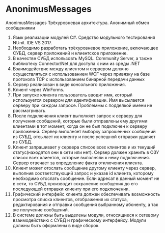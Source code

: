 # AnonimusMessages
AnonimusMessages
Трёхуровневая архитектура. Анонимный обмен сообщениями

1. Язык реализации модулей C#. Средство модульного тестирования NUnit. IDE VS 2017.
2. Необходимо разработать трёхуровневое приложение, включающее СУБД, сервер приложений и клиентское приложение.
3. В качестве СУБД использовть MySQL. Community Server, а также библиотеку Connector/Net для доступа к ним из среды .NET
4. Взаимодействие между клиентом и сервером должно осуществляться с использованием WCF через привязку на базе протокола TCP с использованием бинарной передачи данных
5. Сервер реализован в виде консольного приложения.
6. Клиент через WinForms.
7. При запуске клиента пользователь вводит имя, который используется сервером для идентификации. Имя высылается серверу при каждом запросе. Проблеммы с подделкой имени не рассматривать.
8. После подключения клиент выполняет запрос к серверу для получения сообщений, которые были отправлены ему другими клиентами в тот момент, когда он не был подключен к серверу приложений.
Сервер выполняет выборку запрошенных сообщений из СУБД, отсылает их клиенту и после успешной отправки удаляет из СУБД.
9. Клиент запрашивает у сервера список всех клиентов и их текущий статус(находятся они в сети или нет). Сервер должен хранить в ОЗУ список всех клиентов, которые выполняли к нему подключения. Сервер отвечает за определение факта отключения клиента.
10. Клиент может отослать сообщение другому клиенту через сервер, выполнив соответствующий запрос и указав id клиента, которому необходимо отослать сообщение. Если адресат в данный момент не в сети, то СУБД производит сохранение сообщения до его последующей отправки клиенту при его подключении.
11. Графический интерфейс клиента должен обеспечивать возможность просмотра списка клиентов, отображения их статуса, редактирования и отправки сообщения выбранному абоненту, а так же получение сообщений.
12. В системе должны быть выделены модули, относящиеся к сетевому взаимодействию с СУБД и графическому интерфейсу. Модули должны быть оформлены в виде сборок.
